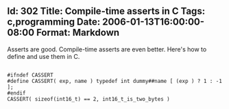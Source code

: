 Id: 302
Title: Compile-time asserts in C
Tags: c,programming
Date: 2006-01-13T16:00:00-08:00
Format: Markdown
--------------
Asserts are good. Compile-time asserts are even  better. Here's how to define and use them in C.

<code c>
#ifndef CASSERT
#define CASSERT( exp, name ) typedef int dummy##name [ (exp ) ? 1 : -1 ];
#endif
CASSERT( sizeof(int16_t) == 2, int16_t_is_two_bytes )
</code>

